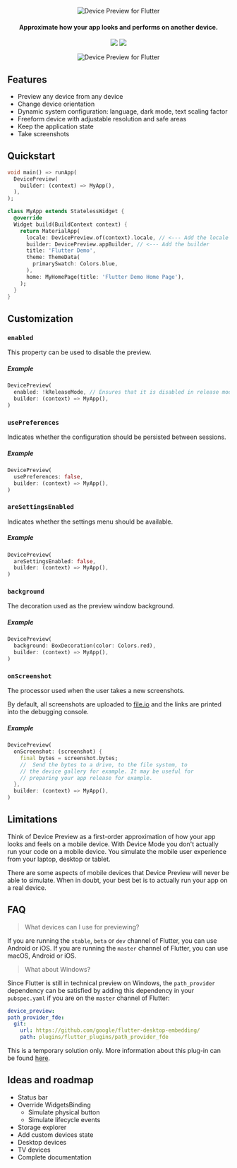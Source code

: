 <p align="center">
  <img src="https://github.com/aloisdeniel/flutter_device_preview/raw/master/logo.png" alt="Device Preview for Flutter" />
</p>

<h4 align="center">Approximate how your app looks and performs on another device.</h4>

<p align="center">
  <a href="https://pub.dartlang.org/packages/device_preview"><img src="https://img.shields.io/pub/v/device_preview.svg"></a>
  <a href="https://www.buymeacoffee.com/aloisdeniel">
    <img src="https://img.shields.io/badge/$-donate-ff69b4.svg?maxAge=2592000&amp;style=flat">
  </a>
</p>

<p align="center">
  <img src="https://github.com/aloisdeniel/flutter_device_preview/raw/master/device_preview.gif" alt="Device Preview for Flutter" />
</p>

## Features

* Preview any device from any device
* Change device orientation
* Dynamic system configuration: language, dark mode, text scaling factor
* Freeform device with adjustable resolution and safe areas
* Keep the application state
* Take screenshots

## Quickstart

```dart
void main() => runApp(
  DevicePreview(
    builder: (context) => MyApp(),
  ),
);

class MyApp extends StatelessWidget {
  @override
  Widget build(BuildContext context) {
    return MaterialApp(
      locale: DevicePreview.of(context).locale, // <--- Add the locale
      builder: DevicePreview.appBuilder, // <--- Add the builder
      title: 'Flutter Demo',
      theme: ThemeData(
        primarySwatch: Colors.blue,
      ),
      home: MyHomePage(title: 'Flutter Demo Home Page'),
    );
  }
}
```

## Customization

### `enabled`

This property can be used to disable the preview.

##### Example

```dart
DevicePreview(
  enabled: !kReleaseMode, // Ensures that it is disabled in release mode
  builder: (context) => MyApp(),
)
```

### `usePreferences`

Indicates whether the configuration should be persisted between sessions.

##### Example

```dart
DevicePreview(
  usePreferences: false,
  builder: (context) => MyApp(),
)
```

### `areSettingsEnabled`

Indicates whether the settings menu should be available.

##### Example

```dart
DevicePreview(
  areSettingsEnabled: false,
  builder: (context) => MyApp(),
)
```

### `background`

The decoration used as the preview window background.

##### Example

```dart
DevicePreview(
  background: BoxDecoration(color: Colors.red),
  builder: (context) => MyApp(),
)
```

### `onScreenshot`

The processor used when the user takes a new screenshots.

By default, all screenshots are uploaded to [file.io](https://file.io/) 
and the links are printed into the debugging console.

##### Example

```dart
DevicePreview(
  onScreenshot: (screenshot) {
    final bytes = screenshot.bytes;
    //  Send the bytes to a drive, to the file system, to 
    // the device gallery for example. It may be useful for
    // preparing your app release for example.
  },
  builder: (context) => MyApp(),
)
```

## Limitations

Think of Device Preview as a first-order approximation of how your app looks and feels on a mobile device. With Device Mode you don't actually run your code on a mobile device. You simulate the mobile user experience from your laptop, desktop or tablet.

There are some aspects of mobile devices that Device Preview will never be able to simulate. When in doubt, your best bet is to actually run your app on a real device.

## FAQ

> What devices can I use for previewing?

If you are running the `stable`, `beta` or `dev` channel of Flutter, you can use Android or iOS.
If you are running the `master` channel of Flutter, you can use macOS, Android or iOS.

> What about Windows?

Since Flutter is still in technical preview on Windows, the `path_provider` dependency can be satisfied by adding this dependency in your `pubspec.yaml` if you are on the `master` channel of Flutter:

```yaml
device_preview:
path_provider_fde:
  git:
    url: https://github.com/google/flutter-desktop-embedding/
    path: plugins/flutter_plugins/path_provider_fde
```
This is a temporary solution only. More information about this plug-in can be found [here](https://github.com/google/flutter-desktop-embedding/blob/master/plugins/flutter_plugins/README.md).

## Ideas and roadmap

* Status bar
* Override WidgetsBinding
  * Simulate physical button
  * Simulate lifecycle events
* Storage explorer
* Add custom devices state
* Desktop devices
* TV devices
* Complete documentation
